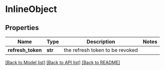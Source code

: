 # InlineObject

## Properties
Name | Type | Description | Notes
------------ | ------------- | ------------- | -------------
**refresh_token** | **str** | the refresh token to be revoked | 

[[Back to Model list]](../README.md#documentation-for-models) [[Back to API list]](../README.md#documentation-for-api-endpoints) [[Back to README]](../README.md)


